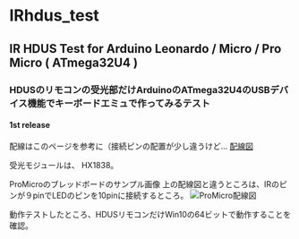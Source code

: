# IRhdus_test
## IR HDUS Test for Arduino Leonardo / Micro / Pro Micro ( ATmega32U4 )

### HDUSのリモコンの受光部だけArduinoのATmega32U4のUSBデバイス機能でキーボードエミュで作ってみるテスト

#### 1st release

配線はこのページを参考に（接続ピンの配置が少し違うけど…
[配線図](https://ae01.alicdn.com/kf/HTB1QTkvNXXXXXbIXpXXq6xXFXXXe/220871072/HTB1QTkvNXXXXXbIXpXXq6xXFXXXe.jpg)

受光モジュールは、 HX1838。

ProMicroのブレッドボードのサンプル画像
上の配線図と違うところは、IRのピンが９pinでLEDのピンを10pinに接続するところ。
![ProMicro配線図](https://i.imgur.com/jP7wmfe.jpg)

動作テストしたところ、HDUSリモコンだけWin10の64ビットで動作することを確認。
